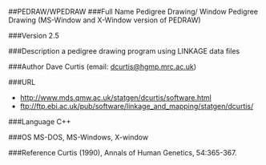 ##PEDRAW/WPEDRAW
###Full Name
Pedigree Drawing/ Window Pedigree Drawing (MS-Window and X-Window version of PEDRAW)

###Version
2.5

###Description
a pedigree drawing program using LINKAGE data files

###Author
Dave Curtis (email: dcurtis@hgmp.mrc.ac.uk)

###URL
* http://www.mds.qmw.ac.uk/statgen/dcurtis/software.html
* ftp://ftp.ebi.ac.uk/pub/software/linkage_and_mapping/statgen/dcurtis/

###Language
C++

###OS
MS-DOS, MS-Windows, X-window

###Reference
Curtis (1990), Annals of Human Genetics, 54:365-367.


